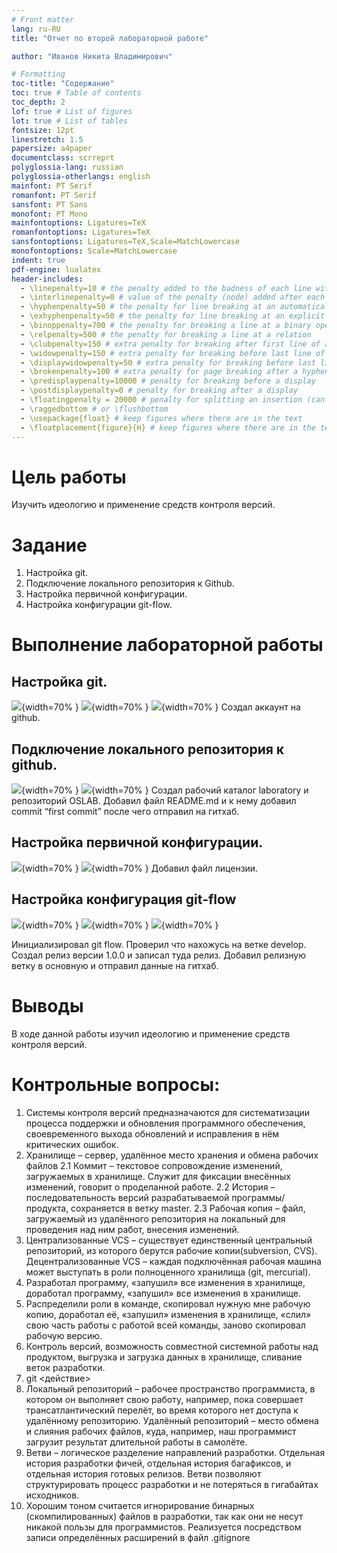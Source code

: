 ```yaml
---
# Front matter
lang: ru-RU
title: "Отчет по второй лабораторной работе"

author: "Иванов Никита Владимирович"

# Formatting
toc-title: "Содержание"
toc: true # Table of contents
toc_depth: 2
lof: true # List of figures
lot: true # List of tables
fontsize: 12pt
linestretch: 1.5
papersize: a4paper
documentclass: scrreprt
polyglossia-lang: russian
polyglossia-otherlangs: english
mainfont: PT Serif
romanfont: PT Serif
sansfont: PT Sans
monofont: PT Mono
mainfontoptions: Ligatures=TeX
romanfontoptions: Ligatures=TeX
sansfontoptions: Ligatures=TeX,Scale=MatchLowercase
monofontoptions: Scale=MatchLowercase
indent: true
pdf-engine: lualatex
header-includes:
  - \linepenalty=10 # the penalty added to the badness of each line within a paragraph (no associated penalty node) Increasing the value makes tex try to have fewer lines in the paragraph.
  - \interlinepenalty=0 # value of the penalty (node) added after each line of a paragraph.
  - \hyphenpenalty=50 # the penalty for line breaking at an automatically inserted hyphen
  - \exhyphenpenalty=50 # the penalty for line breaking at an explicit hyphen
  - \binoppenalty=700 # the penalty for breaking a line at a binary operator
  - \relpenalty=500 # the penalty for breaking a line at a relation
  - \clubpenalty=150 # extra penalty for breaking after first line of a paragraph
  - \widowpenalty=150 # extra penalty for breaking before last line of a paragraph
  - \displaywidowpenalty=50 # extra penalty for breaking before last line before a display math
  - \brokenpenalty=100 # extra penalty for page breaking after a hyphenated line
  - \predisplaypenalty=10000 # penalty for breaking before a display
  - \postdisplaypenalty=0 # penalty for breaking after a display
  - \floatingpenalty = 20000 # penalty for splitting an insertion (can only be split footnote in standard LaTeX)
  - \raggedbottom # or \flushbottom
  - \usepackage{float} # keep figures where there are in the text
  - \floatplacement{figure}{H} # keep figures where there are in the text
---
```


# Цель работы

Изучить идеологию и применение средств контроля версий.



# Задание

1. Настройка git.
2. Подключение локального репозитория к Github.
3. Настройка первичной конфигурации.
4. Настройка конфигурации git-flow.

# Выполнение лабораторной работы

## Настройка git.

![](image/1_1.png){width=70% }
![](image/1_2.png){width=70% }
![](image/1_3.png){width=70% }
Создал аккаунт на github.

## Подключение локального репозитория к github.

![](image/2_1.png){width=70% }
![](image/2_2.png){width=70% }
Создал рабочий каталог laboratory и репозиторий OSLAB. Добавил файл README.md
и к нему добавил commit “first commit” после чего отправил на гитхаб.

## Настройка первичной конфигурации.

![](image/3_1.png){width=70% }
![](image/3_2.png){width=70% }
Добавил файл лицензии.


## Настройка конфигурация git-flow

![](image/4_1.png){width=70% }
![](image/4_2.png){width=70% }
![](image/4_3.png){width=70% }

Инициализировал git flow.
Проверил что нахожусь на ветке develop.
Создал релиз версии 1.0.0 и записал туда релиз.
Добавил релизную ветку в основную и отправил данные на гитхаб.


# Выводы

В ходе данной работы изучил идеологию и применение средств контроля версий.

# Контрольные вопросы:

1. Системы контроля версий предназначаются для систематизации процесса поддержки и обновления программного обеспечения, своевременного выхода обновлений и исправления в нём критических ошибок.
2. Хранилище – сервер, удалённое место хранения и обмена рабочих файлов
 2.1 Коммит – текстовое сопровождение изменений, загружаемых в хранилище. Служит для фиксации внесённых изменений, говорит о проделанной работе.
 2.2 История – последовательность версий разрабатываемой программы/продукта, сохраняется в ветку master.
 2.3 Рабочая копия – файл, загружаемый из удалённого репозитория на локальный для проведения над ним работ, внесения изменений.
3. Централизованные VCS – существует единственный центральный репозиторий, из которого берутся рабочие копии(subversion, CVS). Децентрализованные VCS – каждая подключённая рабочая машина может выступать в роли полноценного хранилища (git, mercurial).
4. Разработал программу, «запушил» все изменения в хранилище, доработал программу, «запушил» все изменения в хранилище.
5. Распределили роли в команде, скопировал нужную мне рабочую копию, доработал её, «запушил» изменения в хранилище, «слил» свою часть работы с работой всей команды, заново скопировал рабочую версию.
6. Контроль версий, возможность совместной системной работы над продуктом, выгрузка и загрузка данных в хранилище, сливание веток разработки.
7. git <действие>
8. Локальный репозиторий – рабочее пространство программиста, в котором он выполняет свою работу, например, пока совершает трансатлантический перелёт, во время которого нет доступа к удалённому репозиторию. Удалённый репозиторий – место обмена и слияния рабочих файлов, куда, например, наш программист загрузит результат длительной работы в самолёте.
9. Ветви – логическое разделение направлений разработки. Отдельная история разработки фичей, отдельная история багафиксов, и отдельная история готовых релизов. Ветви позволяют структурировать процесс разработки и не потеряться в гигабайтах исходников.
10. Хорошим тоном считается игнорирование бинарных (скомпилированных) файлов в разработки, так как они не несут никакой пользы для программистов. Реализуется посредством записи определённых расширений в файл .gitignore
